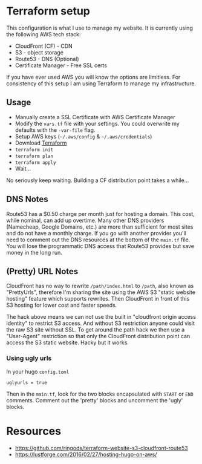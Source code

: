 # Terraform setup
This configuration is what I use to manage my website. It is currently using the following AWS tech stack:

* CloudFront (CF) - CDN
* S3 - object storage
* Route53 - DNS (Optional)
* Certificate Manager - Free SSL certs

If you have ever used AWS you will know the options are limitless. For consistency of this setup I am using Terraform to manage my infrastructure. 

## Usage
* Manually create a SSL Certificate with AWS Certificate Manager
* Modify the `vars.tf` file with your settings. You could overwrite my defaults with the `-var-file` flag.
* Setup AWS keys (`~/.aws/config` & `~/.aws/credentials`)
* Download [Terraform](https://www.terraform.io/downloads.html)
* `terraform init`
* `terraform plan`
* `terraform apply`
* Wait...

No seriously keep waiting. Building a CF distribution point takes a while...

## DNS Notes
Route53 has a $0.50 charge per month just for hosting a domain. This cost, while nominal, can add up overtime. Many other DNS providers (Namecheap, Google Domains, etc.) are more than sufficient for most sites and do not have a monthly charge. If you go with another provider you'll need to comment out the DNS resources at the bottom of the `main.tf` file. You will lose the programmatic DNS access that Route53 provides but save money in the long run.

## (Pretty) URL Notes
CloudFront has no way to rewrite `/path/index.html` to `/path`, also known as "PrettyUrls", therefore I'm sharing the site using the AWS S3 "static website hosting" feature which supports rewrites. Then CloudFront in front of this S3 hosting for lower cost and faster speeds.

The hack above means we can not use the built in "cloudfront origin access identity" to restrict S3 access. And without S3 restriction anyone could visit the raw S3 site without SSL. To get around the path hack we then use a "User-Agent" restriction so that only the CloudFront distribution point can access the S3 static website. Hacky but it works.

### Using ugly urls
In your hugo `config.toml`

    uglyurls = true

Then in the `main.tf`, look for the two blocks encapsulated with `START` or `END` comments. Comment out the 'pretty' blocks and uncomment the 'ugly' blocks.


# Resources
* https://github.com/ringods/terraform-website-s3-cloudfront-route53
* https://lustforge.com/2016/02/27/hosting-hugo-on-aws/